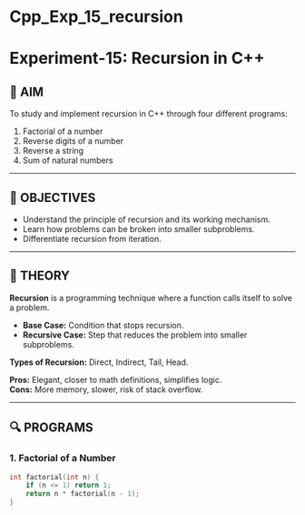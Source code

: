 # Cpp_Exp_15_recursion

# Experiment-15: Recursion in C++

## 📌 AIM
To study and implement recursion in C++ through four different programs:
1. Factorial of a number  
2. Reverse digits of a number  
3. Reverse a string  
4. Sum of natural numbers  

---

## 🎯 OBJECTIVES
- Understand the principle of recursion and its working mechanism.  
- Learn how problems can be broken into smaller subproblems.  
- Differentiate recursion from iteration.  

---

## 📖 THEORY
**Recursion** is a programming technique where a function calls itself to solve a problem.  

- **Base Case:** Condition that stops recursion.  
- **Recursive Case:** Step that reduces the problem into smaller subproblems.  

**Types of Recursion:** Direct, Indirect, Tail, Head.  

**Pros:** Elegant, closer to math definitions, simplifies logic.  
**Cons:** More memory, slower, risk of stack overflow.  

---

## 🔍 PROGRAMS

### 1. Factorial of a Number
```cpp
int factorial(int n) {
    if (n <= 1) return 1;
    return n * factorial(n - 1);
}
